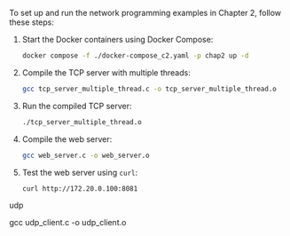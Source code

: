 To set up and run the network programming examples in Chapter 2, follow these steps:

1. Start the Docker containers using Docker Compose:

   ```sh
   docker compose -f ./docker-compose_c2.yaml -p chap2 up -d
   ```

2. Compile the TCP server with multiple threads:

   ```sh
   gcc tcp_server_multiple_thread.c -o tcp_server_multiple_thread.o
   ```

3. Run the compiled TCP server:

   ```sh
   ./tcp_server_multiple_thread.o
   ```

4. Compile the web server:

   ```sh
   gcc web_server.c -o web_server.o
   ```

5. Test the web server using `curl`:

   ```sh
   curl http://172.20.0.100:8081
   ```


udp

gcc udp_client.c -o udp_client.o